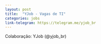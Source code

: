 ```yaml
---
layout: post
title:  "YJob - Vagas de TI"
categories: jobs
link-telegram: https://telegram.me/yjob_br
---
```

Colaboração: YJob (@yjob_br)
